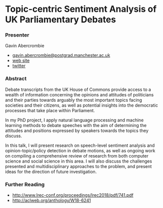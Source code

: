 # Topic-centric Sentiment Analysis of UK Parliamentary Debates


### Presenter
Gavin Abercrombie

- gavin.abercrombie@postgrad.manchester.ac.uk
- [web site](https://personalpages.manchester.ac.uk/postgrad/gavin.abercrombie/)
- [twitter](https://twitter.com/gavin_does_nlp)


### Abstract
Debate transcripts from the UK House of Commons provide access to a wealth of information concerning the opinions and attitudes of politicians and their parties towards arguably the most important topics facing societies and their citizens, as well as potential insights into the democratic processes that take place within Parliament. 

In my PhD project, I apply natural language processing and machine learning methods to debate speeches with the aim of determining the attitudes and positions expressed by speakers towards the topics they discuss. 

In this talk, I will present research on speech-level sentiment analysis and opinion-topic/policy detection in debate motions, as well as ongoing work on compiling a comprehensive review of research from both computer science and social science in this area. I will also discuss the challenges presented and multidisciplinary approaches to the problem, and present ideas for the direction of future investigation.

### Further Reading

* http://www.lrec-conf.org/proceedings/lrec2018/pdf/741.pdf
* http://aclweb.org/anthology/W18-6241
